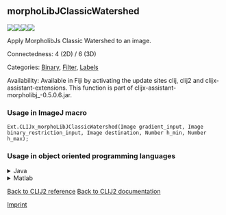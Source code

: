 ## morphoLibJClassicWatershed
<img src="images/mini_empty_logo.png"/><img src="images/mini_empty_logo.png"/><img src="images/mini_clijx_logo.png"/><img src="images/mini_empty_logo.png"/>

Apply MorpholibJs Classic Watershed to an image.

Connectedness: 4 (2D) / 6 (3D)

Categories: [Binary](https://clij.github.io/clij2-docs/reference__binary), [Filter](https://clij.github.io/clij2-docs/reference__filter), [Labels](https://clij.github.io/clij2-docs/reference__label)

Availability: Available in Fiji by activating the update sites clij, clij2 and clijx-assistant-extensions.
This function is part of clijx-assistant-morpholibj_-0.5.0.6.jar.

### Usage in ImageJ macro
```
Ext.CLIJx_morphoLibJClassicWatershed(Image gradient_input, Image binary_restriction_input, Image destination, Number h_min, Number h_max);
```


### Usage in object oriented programming languages



<details>

<summary>
Java
</summary>
<pre class="highlight">// init CLIJ and GPU
import net.haesleinhuepf.clijx.CLIJx;
import net.haesleinhuepf.clij.clearcl.ClearCLBuffer;
CLIJx clijx = CLIJx.getInstance();

// get input parameters
ClearCLBuffer gradient_input = clijx.push(gradient_inputImagePlus);
ClearCLBuffer binary_restriction_input = clijx.push(binary_restriction_inputImagePlus);
destination = clijx.create(gradient_input);
float h_min = 1.0;
float h_max = 2.0;
</pre>

<pre class="highlight">
// Execute operation on GPU
clijx.morphoLibJClassicWatershed(gradient_input, binary_restriction_input, destination, h_min, h_max);
</pre>

<pre class="highlight">
// show result
destinationImagePlus = clijx.pull(destination);
destinationImagePlus.show();

// cleanup memory on GPU
clijx.release(gradient_input);
clijx.release(binary_restriction_input);
clijx.release(destination);
</pre>

</details>



<details>

<summary>
Matlab
</summary>
<pre class="highlight">% init CLIJ and GPU
clijx = init_clatlabx();

% get input parameters
gradient_input = clijx.pushMat(gradient_input_matrix);
binary_restriction_input = clijx.pushMat(binary_restriction_input_matrix);
destination = clijx.create(gradient_input);
h_min = 1.0;
h_max = 2.0;
</pre>

<pre class="highlight">
% Execute operation on GPU
clijx.morphoLibJClassicWatershed(gradient_input, binary_restriction_input, destination, h_min, h_max);
</pre>

<pre class="highlight">
% show result
destination = clijx.pullMat(destination)

% cleanup memory on GPU
clijx.release(gradient_input);
clijx.release(binary_restriction_input);
clijx.release(destination);
</pre>

</details>



[Back to CLIJ2 reference](https://clij.github.io/clij2-docs/reference)
[Back to CLIJ2 documentation](https://clij.github.io/clij2-docs)

[Imprint](https://clij.github.io/imprint)
